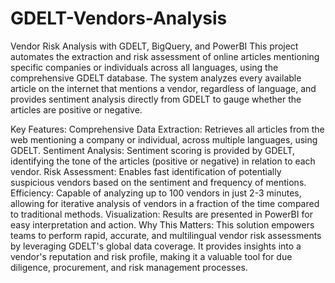 # GDELT-Vendors-Analysis
Vendor Risk Analysis with GDELT, BigQuery, and PowerBI
This project automates the extraction and risk assessment of online articles mentioning specific companies or individuals across all languages, using the comprehensive GDELT database. The system analyzes every available article on the internet that mentions a vendor, regardless of language, and provides sentiment analysis directly from GDELT to gauge whether the articles are positive or negative.

Key Features:
Comprehensive Data Extraction: Retrieves all articles from the web mentioning a company or individual, across multiple languages, using GDELT.
Sentiment Analysis: Sentiment scoring is provided by GDELT, identifying the tone of the articles (positive or negative) in relation to each vendor.
Risk Assessment: Enables fast identification of potentially suspicious vendors based on the sentiment and frequency of mentions.
Efficiency: Capable of analyzing up to 100 vendors in just 2-3 minutes, allowing for iterative analysis of vendors in a fraction of the time compared to traditional methods.
Visualization: Results are presented in PowerBI for easy interpretation and action.
Why This Matters:
This solution empowers teams to perform rapid, accurate, and multilingual vendor risk assessments by leveraging GDELT's global data coverage. It provides insights into a vendor's reputation and risk profile, making it a valuable tool for due diligence, procurement, and risk management processes.
